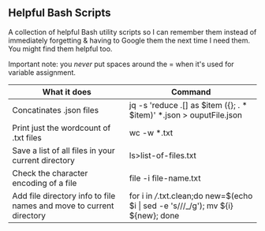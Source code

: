 ## Helpful Bash Scripts

A collection of helpful Bash utility scripts so I can remember them instead of immediately forgetting & having to Google them the next time I need them. You might find them helpful too.

Important note: you *never* put spaces around the = when it's used for variable assignment.

|What it does|Command|
|---|---|
|Concatinates .json files| jq -s 'reduce .[] as $item ({}; . * $item)' *.json > ouputFile.json|
|Print just the wordcount of .txt files|wc -w *.txt|
|Save a list of all files in your current directory|ls>list-of-files.txt|
|Check the character encoding of a file|file -i file-name.txt|
|Add file directory info to file names and move to current directory|for i in */*.txt.clean;do new=$(echo $i \| sed -e 's/\//_/g'); mv ${i} ${new}; done|
